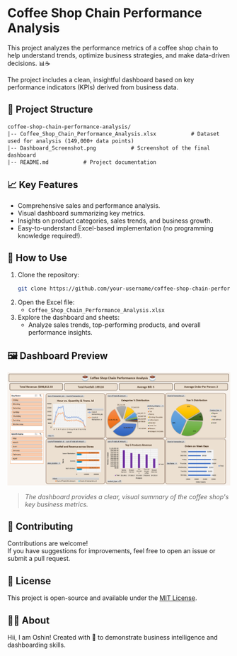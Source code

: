 # Coffee Shop Chain Performance Analysis

This project analyzes the performance metrics of a coffee shop chain to help understand trends, optimize business strategies, and make data-driven decisions. 📊☕

The project includes a clean, insightful dashboard based on key performance indicators (KPIs) derived from business data.

## 📂 Project Structure
```
coffee-shop-chain-performance-analysis/
|-- Coffee_Shop_Chain_Performance_Analysis.xlsx           # Dataset used for analysis (149,000+ data points)
|-- Dashboard_Screenshot.png           # Screenshot of the final dashboard
|-- README.md           # Project documentation
```

## 📈 Key Features

- Comprehensive sales and performance analysis.
- Visual dashboard summarizing key metrics.
- Insights on product categories, sales trends, and business growth.
- Easy-to-understand Excel-based implementation (no programming knowledge required!).

## 🚀 How to Use

1. Clone the repository:
   ```bash
   git clone https://github.com/your-username/coffee-shop-chain-performance-analysis.git
   ```
2. Open the Excel file:
   - `Coffee_Shop_Chain_Performance_Analysis.xlsx`
3. Explore the dashboard and sheets:
   - Analyze sales trends, top-performing products, and overall performance insights.

## 🖼️ Dashboard Preview

![Dashboard Screenshot](Dashboard_Screenshot.png)

> *The dashboard provides a clear, visual summary of the coffee shop's key business metrics.*

## 🤝 Contributing

Contributions are welcome!  
If you have suggestions for improvements, feel free to open an issue or submit a pull request.

## 📄 License

This project is open-source and available under the [MIT License](LICENSE).

## 🙋‍♂️ About

Hii, I am Oshin! Created with 💙 to demonstrate business intelligence and dashboarding skills.
